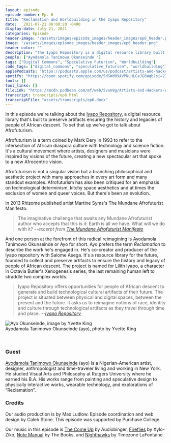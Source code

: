 ```yaml
---
layout: episode
episode-number: Ep. 6
title: "Reclamation and Worldbuilding in the Iyapo Repository"
date:   2021-07-21 08:00:20 -0400
display-date: July 21, 2021
categories: Episode
header-image: "/assets/images/episode_images/header_images/ep6_header.png"
image: "/assets/images/episode_images/header_images/ep6_header.png"
header-color: ""
description: "The Iyapo Repository is a digital resource library built to preserve the digital histories and legacy of people of African descent. Our guest is Ayodamola Tanimowo Okunseinde (Ayo), co-creator along with Salome Asega."
people: ["Ayodamola Tanimowo Okunseinde "]
tags: ["Digital Commons", "Speculative Futurism", "Worldbuilding"]
code_tags: ["digital_commons", "speculative_futurism", "worldbuilding"]
applePodcasts: "https://podcasts.apple.com/us/podcast/artists-and-hackers/id1536778522?i=1000529660700"
spotify: "https://open.spotify.com/episode/5dSWd09AVPNLHLCaJG6Wqb?si=23235c44ff204d5d"
tools: []
tool_links: []
fileLink: "https://mcdn.podbean.com/mf/web/5vum9g/Artists-and-Hackers-episode-6.mp3"
transcript: transcripts/ep6.html
transcriptFile: "assets/transcripts/ep6.docx"
---
```


In this episode we're talking about the <a href="http://iyaporepository.org/" alt="Iyapo Repository" class="nameTag">Iyapo Repository</a>, a digital resource library that's built to preserve artifacts ensuring the history and legacies of people of African descent. To set that up we've got to talk about Afrofuturism.

Afrofuturism is a term coined by Mark Dery in 1993 to refer to the intersection of African diaspora culture with technology and science fiction. It's a cultural movement where artists, designers and musicians were inspired by visions of the future, creating a new spectacular art that spoke to a new Afrocentric vision.

Afrofuturism is not a singular vision but a branching philosophical and aesthetic project with many approaches in every art form and many standout examples. Afrofuturism has also been critiqued for an emphasis on technological determinism, kitchy space aesthetics and at times the exclusion of women and queer voices. But there's been an evolution.

In 2013 Rhizome published artist Martine Syms's The Mundane Afrofuturist Manifesto.

> The imaginative challenge that awaits any Mundane Afrofuturist author who accepts that this is it: Earth is all we have. What will we do with it? *--excerpt from [The Mundane Afrofuturist Manifesto](https://rhizome.org/editorial/2013/dec/17/mundane-afrofuturist-manifesto/)*

And one person at the forefront of this radical reimagining is Ayodamola Tanimowo Okunseinde or Ayo for short. Ayo prefers the term *Reclamation* to describe the work he's engaged in. He's co-creator and producer of the Iyapo repository with Salome Asega. It's a resource library for the future, founded to collect and preserve artifacts to ensure the history and legacy of people of African descent. The project is named for Lilith Iyapo, a character in Octavia Butler's Xenogenesis series, the  last remaining human left to straddle two complex worlds.

> Iyapo Repository offers opportunities for people of African descent to generate and build technological cultural artifacts of their future. The project is situated between physical and digital spaces, between the present and the future. It asks us to reimagine notions of race, identity and culture through technological artifacts as they travel through time and place. *--[Iyapo Repository](http://iyaporepository.org/)*

![Ayo Okunseinde, image by Yvette King]({{site.baseurl}}/assets/images/ayo.jpg)  
Ayodamola Tanimowo Okunseinde (ayo), photo by Yvette King

<br>

### Guest

<a href="http://ayo.io/" alt="Ayo Okunseinde" class="nameTag">Ayodamola Tanimowo Okunseinde</a> (ayo) is a Nigerian-American artist, designer, anthropologist and time-traveler living and working in New York. He studied Visual Arts and Philosophy at Rutgers University where he earned his B.A. His works range from painting and speculative design to physically interactive works, wearable technology, and explorations of “Reclamation”.

### Credits

Our audio production is by Max Ludlow. Episode coordination and web design by Caleb Stone. This episode was supported by Purchase College.

Our music in this episode is [The Come Up](https://freemusicarchive.org/music/Audiobinger/lock-down/the-come-up) by Audiobinger, [Fireflies](https://freemusicarchive.org/music/Xylo-Ziko/alternate/firefliesmp3) by Xylo-Ziko, [Note Manual](https://freemusicarchive.org/music/The_Books/ShortDocs_2010_sonic_doodads/notemanual) by The Books, and [Nighthawks](https://freemusicarchive.org/music/Timezone_LaFontaine/20190131191625267/20190131191115594) by Timezone LaFontaine.
